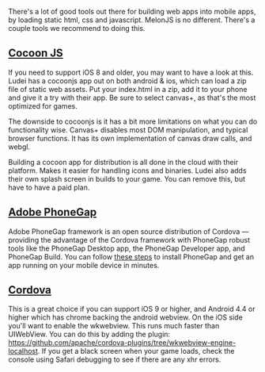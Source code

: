 There's a lot of good tools out there for building web apps into mobile apps, by loading static html, css and javascript. MelonJS is no different. There's a couple tools we recommend to doing this.

## [Cocoon JS](https://cocoon.io/)

If you need to support iOS 8 and older, you may want to have a look at this. Ludei has a cocoonjs app out on both android & ios, which can load a zip file of static web assets. Put your index.html in a zip, add it to your phone and give it a try with their app. Be sure to select canvas+, as that's the most optimized for games.

The downside to cocoonjs is it has a bit more limitations on what you can do functionality wise. Canvas+ disables most DOM manipulation, and typical browser functions. It has its own implementation of canvas draw calls, and webgl.

Building a cocoon app for distribution is all done in the cloud with their platform. Makes it easier for handling icons and binaries. Ludei also adds their own splash screen in builds to your game. You can remove this, but have to have a paid plan.

## [Adobe PhoneGap](https://cordova.apache.org/)

Adobe PhoneGap framework is an open source distribution of Cordova — providing the advantage of the Cordova framework with PhoneGap robust tools like the PhoneGap Desktop app, the PhoneGap Developer app, and PhoneGap Build. You can follow [these steps](https://phonegap.com/getstarted/) to install PhoneGap and get an app running on your mobile device in minutes. 

## [Cordova](https://cordova.apache.org/)

This is a great choice if you can support iOS 9 or higher, and Android 4.4 or higher which has chrome backing the android webview. On the iOS side you'll want to enable the wkwebview. This runs much faster than UIWebView. You can do this by adding the plugin: https://github.com/apache/cordova-plugins/tree/wkwebview-engine-localhost. If you get a black screen when your game loads, check the console using Safari debugging to see if there are any xhr errors.
